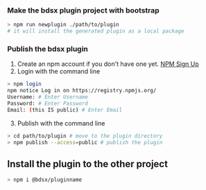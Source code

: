 
### Make the bdsx plugin project with bootstrap
```sh
> npm run newplugin ./path/to/plugin 
# it will install the generated plugin as a local package
```

### Publish the bdsx plugin
1. Create an npm account if you don't have one yet. [NPM Sign Up](https://www.npmjs.com/signup)
2. Login with the command line
```sh
> npm login
npm notice Log in on https://registry.npmjs.org/
Username: # Enter Username
Password: # Enter Password
Email: (this IS public) # Enter Email
```
3. Publish with the command line
```sh
> cd path/to/plugin # move to the plugin directory
> npm publish --access=public # publish the plugin
```

## Install the plugin to the other project
```sh
> npm i @bdsx/pluginname
```